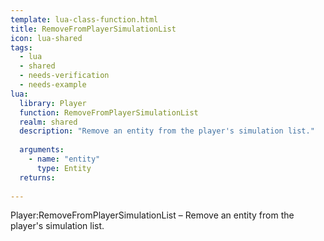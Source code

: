```yaml
---
template: lua-class-function.html
title: RemoveFromPlayerSimulationList
icon: lua-shared
tags:
  - lua
  - shared
  - needs-verification
  - needs-example
lua:
  library: Player
  function: RemoveFromPlayerSimulationList
  realm: shared
  description: "Remove an entity from the player's simulation list."
  
  arguments:
    - name: "entity"
      type: Entity
  returns:
    
---
```


<div class="lua__search__keywords">
Player:RemoveFromPlayerSimulationList &#x2013; Remove an entity from the player's simulation list.
</div>
